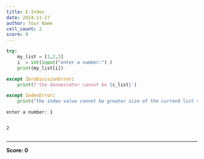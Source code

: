 ```yaml
---
title: E-Index
date: 2024-11-27
author: Your Name
cell_count: 2
score: 0
---
```


```python
try:
    my_list = [1,2,3]
    i  = int(input("enter a number:") )
    print(my_list[i])

except ZeroDivisionError:
    print(f'the denominator cannot be {c_list}')

except IndexError:
    print("the index value cannot be greater size of the currend list value")
```

    enter a number: 1


    2



```python

```


---
**Score: 0**
